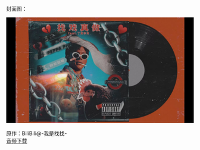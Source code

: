 封面图：

  ![Compressed](compressed.jpeg)

原作：BiliBili@-我是找找-  
[音频下载](https://github.com/DuolaD/LiTang_Gold_Music/releases/tag/Zood)
